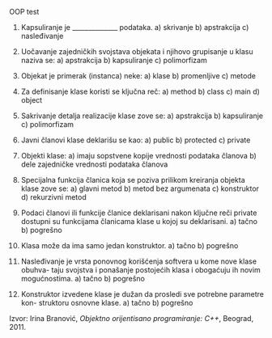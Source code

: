 OOP test

1. Kapsuliranje je ______________ podataka.
a) skrivanje
b) apstrakcija
c) nasleđivanje

2. Uočavanje zajedničkih svojstava objekata i njihovo grupisanje u klasu naziva
se:
a) apstrakcija
b) kapsuliranje
c) polimorfizam

3. Objekat je primerak (instanca) neke:
a) klase
b) promenljive
c) metode

4. Za definisanje klase koristi se ključna reč:
a) method
b) class
c) main
d) object

7. Sakrivanje detalja realizacije klase zove se:
a) apstrakcija
b) kapsuliranje
c) polimorfizam

8. Javni članovi klase deklarišu se kao:
a) public
b) protected
c) private

9. Objekti klase:
a) imaju sopstvene kopije vrednosti podataka članova
b) dele zajedničke vrednosti podataka članova

11. Specijalna funkcija članica koja se poziva prilikom kreiranja objekta klase zove
se:
a) glavni metod
b) metod bez argumenata
c) konstruktor
d) rekurzivni metod

13. Podaci članovi ili funkcije članice deklarisani nakon ključne reči private dostupni su funkcijama članicama klase u kojoj su deklarisani.
a) tačno
b) pogrešno

23. Klasa može da ima samo jedan konstruktor.
a) tačno
b) pogrešno

2. Nasleđivanje je vrsta ponovnog korišćenja softvera u kome nove klase obuhva-
taju svojstva i ponašanje postojećih klasa i obogaćuju ih novim mogućnostima.
a) tačno
b) pogrešno

8. Konstruktor izvedene klase je dužan da prosledi sve potrebne parametre kon-
struktoru osnovne klase.
a) tačno
b) pogrešno

Izvor: Irina Branović, *Objektno orijentisano programiranje: C++*, Beograd, 2011.
